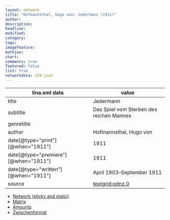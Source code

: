 ```yaml
---
layout: network
title: "Hofmannsthal, Hugo von: Jedermann (1911)"
author:
description:
headline:
modified:
category:
tags:
imagefeature: 
mathjax: 
chart: 
comments: true
featured: false
list: true
networkdata: 159.json
---
```

lina.xml data  | value
------------- | -------------
title|Jedermann
subtitle|Das Spiel vom Sterben des reichen Mannes
genretitle|
author|Hofmannsthal, Hugo von
date[@type="print"][@when="1911"]|1911
date[@type="premiere"][@when="1911"]|1911
date[@type="written"][@when="1911"]|April 1903–September 1911
source|[textgrid:qdnz.0](https://textgridlab.org/1.0/tgcrud-public/rest/textgrid:qdnz.0/data)



* [Network (sticky and static)](/network159)
* [Matrix](/matrix159)
* [Amounts](/amount159)
* [Zwischenformat](/lina159 )
